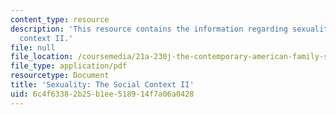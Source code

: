 ```yaml
---
content_type: resource
description: 'This resource contains the information regarding sexuality: The social
  context II.'
file: null
file_location: /coursemedia/21a-230j-the-contemporary-american-family-spring-2004/6c4f63382b25b1ee518914f7a06a0428_MIT21A_230JS04_12cancin.pdf
file_type: application/pdf
resourcetype: Document
title: 'Sexuality: The Social Context II'
uid: 6c4f6338-2b25-b1ee-5189-14f7a06a0428
---
```

